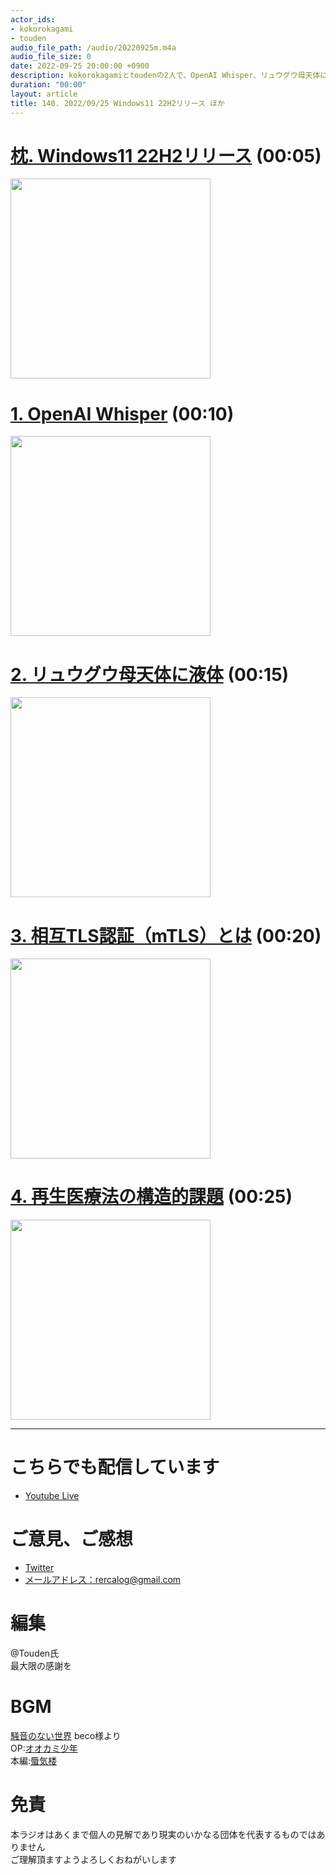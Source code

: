 ```yaml
---
actor_ids:
- kokorokagami
- touden
audio_file_path: /audio/20220925m.m4a
audio_file_size: 0
date: 2022-09-25 20:00:00 +0900
description: kokorokagamiとtoudenの2人で、OpenAI Whisper、リュウグウ母天体に液体 など について話しました。
duration: "00:00"
layout: article
title: 140. 2022/09/25 Windows11 22H2リリース ほか
---
```


# [枕. Windows11 22H2リリース](TOPIC0_PAGELINK) (00:05)

[<img src="TOPIC0_IMGLINK" width="320dp">](TOPIC0_PAGELINK)

# [1. OpenAI Whisper](TOPIC0_PAGELINK) (00:10)

[<img src="TOPIC0_IMGLINK" width="320dp">](TOPIC0_PAGELINK)

# [2. リュウグウ母天体に液体](TOPIC0_PAGELINK) (00:15)

[<img src="TOPIC0_IMGLINK" width="320dp">](TOPIC0_PAGELINK)

# [3. 相互TLS認証（mTLS）とは](TOPIC0_PAGELINK) (00:20)

[<img src="TOPIC0_IMGLINK" width="320dp">](TOPIC0_PAGELINK)

# [4. 再生医療法の構造的課題](TOPIC0_PAGELINK) (00:25)

[<img src="TOPIC0_IMGLINK" width="320dp">](TOPIC0_PAGELINK)

___

# こちらでも配信しています
- [Youtube Live](https://www.youtube.com/channel/UCD1zo-WnyFdE5w0pqvKblkA)

# ご意見、ご感想
- [Twitter](https://twitter.com/recalog1)
- [メールアドレス：rercalog@gmail.com](rercalog@gmail.com)

# 編集

@Touden氏  
最大限の感謝を  

# BGM

[騒音のない世界](http://noiselessworld.net/) beco様より  
OP:[オオカミ少年](https://soundcloud.com/baron1_3/wolfboy)  
本編:[蜃気楼](https://soundcloud.com/baron1_3/shinkirou)  

# 免責

本ラジオはあくまで個人の見解であり現実のいかなる団体を代表するものではありません  
ご理解頂ますようよろしくおねがいします  
